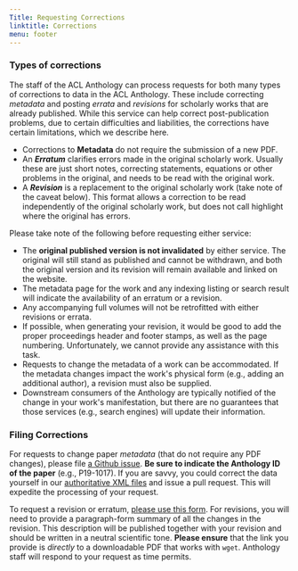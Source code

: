 ```yaml
---
Title: Requesting Corrections
linktitle: Corrections
menu: footer
---
```


### Types of corrections

The staff of the ACL Anthology can process requests for both many types of corrections to data in the ACL Anthology.
These include correcting *metadata* and posting *errata* and *revisions* for scholarly works that are already published.
While this service can help correct post-publication problems, due to certain difficulties and liabilities, the corrections have certain limitations, which we describe here.

+ Corrections to **Metadata** do not require the submission of a new PDF.
+ An ***Erratum*** clarifies errors made in the original scholarly work. Usually
  these are just short notes, correcting statements, equations or other problems
  in the original, and needs to be read with the original work.
+ A ***Revision*** is a replacement to the original scholarly work (take note of
  the caveat below). This format allows a correction to be read independently of
  the original scholarly work, but does not call highlight where the original
  has errors.

Please take note of the following before requesting either service:

+ The **original published version is not invalidated** by either service. The
  original will still stand as published and cannot be withdrawn, and both the
  original version and its revision will remain available and linked on the
  website.
+ The metadata page for the work and any indexing listing or search result will
  indicate the availability of an erratum or a revision.
+ Any accompanying full volumes will not be retrofitted with either revisions or
  errata.
+ If possible, when generating your revision, it would be good to add the proper proceedings header and footer stamps, as well as the page numbering.
  Unfortunately, we cannot provide any assistance with this task.
+ Requests to change the metadata of a work can be accommodated. If the metadata
  changes impact the work's physical form (e.g., adding an additional author), a
  revision must also be supplied.
+ Downstream consumers of the Anthology are typically notified of the change in
  your work's manifestation, but there are no guarantees that those services
  (e.g., search engines) will update their information.

### Filing Corrections

For requests to change paper *metadata* (that do not require any PDF changes), please file [a Github issue](https://github.com/acl-org/acl-anthology/issues/new).
**Be sure to indicate the Anthology ID of the paper** (e.g., P19-1017).
If you are savvy, you could correct the data yourself in our [authoritative XML files](https://github.com/acl-org/acl-anthology/tree/master/data/xml) and issue a pull request.
This will expedite the processing of your request.

To request a revision or erratum, [please use this form](https://forms.office.com/Pages/ResponsePage.aspx?id=DQSIkWdsW0yxEjajBLZtrQAAAAAAAAAAAAMAABqTSThUN0I2VEdZMTk4Sks3S042MVkxUEZQUVdOUS4u).
For revisions, you will need to provide a paragraph-form summary of all the changes in the revision.
This description will be published together with your revision and should be written in a neutral scientific tone.
**Please ensure** that the link you provide is *directly* to a downloadable PDF that works with `wget`.
Anthology staff will respond to your request as time permits.

